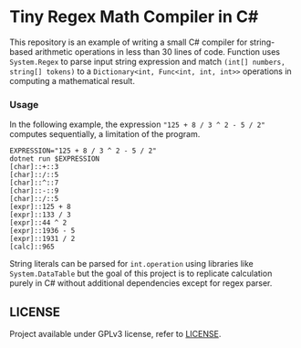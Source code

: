 # Tiny Regex Math Compiler in C#

This repository is an example of writing a small C# compiler for string-based arithmetic operations in less than 30 lines of code. Function uses `System.Regex` to parse input string expression and match `(int[] numbers, string[] tokens)` to a `Dictionary<int, Func<int, int, int>>` operations in computing a mathematical result. 

### Usage

In the following example, the expression `"125 + 8 / 3 ^ 2 - 5 / 2"` computes sequentially, a limitation of the program.

```
EXPRESSION="125 + 8 / 3 ^ 2 - 5 / 2"
dotnet run $EXPRESSION
[char]::+::3
[char]::/::5
[char]::^::7
[char]::-::9
[char]::/::5
[expr]::125 + 8
[expr]::133 / 3
[expr]::44 ^ 2
[expr]::1936 - 5
[expr]::1931 / 2
[calc]::965
```

String literals can be parsed for `int.operation` using libraries like `System.DataTable` but the goal of this project is to replicate calculation purely in C# without additional dependencies except for regex parser.

## LICENSE

Project available under GPLv3 license, refer to [LICENSE](LICENSE). 
